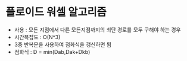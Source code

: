 # 플로이드 워셸 알고리즘
- 사용
: 모든 지점에서 다른 모든지점까지의 최단 경로를 모두 구해야 하는 경우
- 시간복잡도 : O(N^3)
- 3중 반복문을 사용하여 점화식을 갱신하면 됨
- 점화식 : D = min(Dab,Dak+Dkb)


